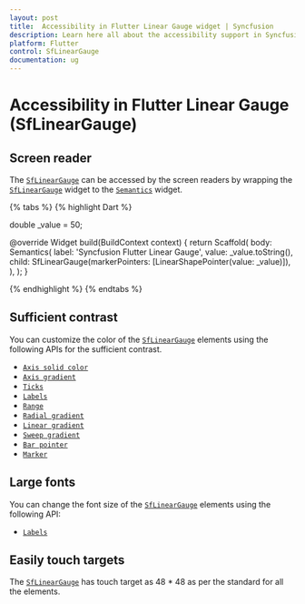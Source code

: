 ```yaml
---
layout: post
title:  Accessibility in Flutter Linear Gauge widget | Syncfusion
description: Learn here all about the accessibility support in Syncfusion Flutter Linear Gauge (SfLinearGauge) widget and how to customize it.
platform: Flutter
control: SfLinearGauge
documentation: ug
---
```


# Accessibility in Flutter Linear Gauge (SfLinearGauge)

## Screen reader

The [`SfLinearGauge`](https://pub.dev/documentation/syncfusion_flutter_gauges/latest/gauges/SfLinearGauge-class.html) can be accessed by the screen readers by wrapping the [`SfLinearGauge`](https://pub.dev/documentation/syncfusion_flutter_gauges/latest/gauges/SfLinearGauge-class.html) widget to the [`Semantics`](https://api.flutter.dev/flutter/widgets/Semantics-class.html) widget.

{% tabs %}
{% highlight Dart %}

double _value = 50;

@override
Widget build(BuildContext context) {
  return Scaffold(
    body: Semantics(
      label: 'Syncfusion Flutter Linear Gauge',
      value: _value.toString(),
      child:
          SfLinearGauge(markerPointers: [LinearShapePointer(value: _value)]),
    ),
  );
}

{% endhighlight %}
{% endtabs %}

## Sufficient contrast

You can customize the color of the [`SfLinearGauge`](https://pub.dev/documentation/syncfusion_flutter_gauges/latest/gauges/SfLinearGauge-class.html) elements using the following APIs for the sufficient contrast.

* [`Axis solid color`](https://help.syncfusion.com/flutter/linear-gauge/axis#apply-solid-color)
* [`Axis gradient`](https://help.syncfusion.com/flutter/linear-gauge/axis#apply-gradient)
* [`Ticks`](https://help.syncfusion.com/flutter/linear-gauge/ticks#customize-tick-style)
* [`Labels`](https://help.syncfusion.com/flutter/linear-gauge/labels#customize-label-styles)
* [`Range`](https://help.syncfusion.com/flutter/linear-gauge/getting-started#add-range)
* [`Radial gradient`](https://help.syncfusion.com/flutter/linear-gauge/range#apply-radial-gradient-to-a-range)
* [`Linear gradient`](https://help.syncfusion.com/flutter/linear-gauge/range#apply-linear-gradient-to-a-range)
* [`Sweep gradient`](https://help.syncfusion.com/flutter/linear-gauge/range#apply-sweep-gradient-to-a-range)
* [`Bar pointer`](https://help.syncfusion.com/flutter/linear-gauge/bar-pointer#change-the-color-of-bar-pointer)
* [`Marker`](https://help.syncfusion.com/flutter/linear-gauge/shape-marker-pointer#customize-color)

## Large fonts

You can change the font size of the [`SfLinearGauge`](https://pub.dev/documentation/syncfusion_flutter_gauges/latest/gauges/SfLinearGauge-class.html) elements using the following API:

* [`Labels`](https://help.syncfusion.com/flutter/linear-gauge/labels#customize-label-styles)

## Easily touch targets

The [`SfLinearGauge`](https://pub.dev/documentation/syncfusion_flutter_gauges/latest/gauges/SfLinearGauge-class.html) has touch target as 48 * 48 as per the standard for all the elements.
